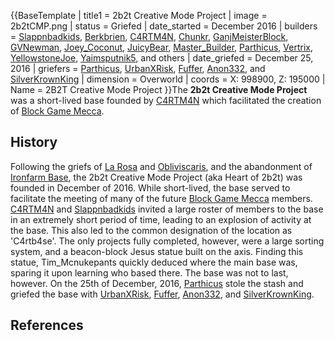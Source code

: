 {{BaseTemplate
| title1 = 2b2t Creative Mode Project
| image = 2b2tCMP.png
| status = Griefed
| date_started = December 2016
| builders = [Slappnbadkids](https://2b2t.miraheze.org/wiki/Slappnbadkids), [Berkbrien](https://2b2t.miraheze.org/wiki/Berkbrien), [C4RTM4N](https://2b2t.miraheze.org/wiki/C4RTM4N), [Chunkr](https://2b2t.miraheze.org/wiki/Chunkr), [GanjMeisterBlock](https://2b2t.miraheze.org/wiki/GanjMeisterBlock), [GVNewman](https://2b2t.miraheze.org/wiki/GVNewman), [Joey_Coconut](https://2b2t.miraheze.org/wiki/Joey_Coconut), [JuicyBear](https://2b2t.miraheze.org/wiki/JuicyBear), [Master_Builder](https://2b2t.miraheze.org/wiki/Master_Builder), [Parthicus](https://2b2t.miraheze.org/wiki/Parthicus), [Vertrix](https://2b2t.miraheze.org/wiki/Vertrix), [YellowstoneJoe](https://2b2t.miraheze.org/wiki/YellowstoneJoe), [Yaimsputnik5](https://2b2t.miraheze.org/wiki/Yaimsputnik5), and others
| date_griefed = December 25, 2016
| griefers = [Parthicus](https://2b2t.miraheze.org/wiki/Parthicus), [UrbanXRisk](https://2b2t.miraheze.org/wiki/UrbanXRisk), [Fuffer](https://2b2t.miraheze.org/wiki/Fuffer), [Anon332](https://2b2t.miraheze.org/wiki/Anon332), and [SilverKrownKing](https://2b2t.miraheze.org/wiki/SilverKrownKing)
| dimension = Overworld
| coords = X: 998900, Z: 195000
| Name = 2B2T Creative Mode Project
}}The **2b2t Creative Mode Project** was a short-lived base founded by [C4RTM4N](https://2b2t.miraheze.org/wiki/C4RTM4N) which facilitated the creation of [Block Game Mecca](https://2b2t.miraheze.org/wiki/Block_Game_Mecca).

## History
Following the griefs of [La Rosa](https://2b2t.miraheze.org/wiki/La_Rosa) and [Obliviscaris](https://2b2t.miraheze.org/wiki/Obliviscaris), and the abandonment of [Ironfarm Base](https://2b2t.miraheze.org/wiki/Ironfarm_Base), the 2b2t Creative Mode Project (aka Heart of 2b2t) was founded in December of 2016. While short-lived, the base served to facilitate the meeting of many of the future [Block Game Mecca](https://2b2t.miraheze.org/wiki/Block_Game_Mecca) members. [C4RTM4N](https://2b2t.miraheze.org/wiki/C4RTM4N) and [Slappnbadkids](https://2b2t.miraheze.org/wiki/Slappnbadkids) invited a large roster of members to the base in an extremely short period of time, leading to an explosion of activity at the base. This also led to the common designation of the location as 'C4rtb4se'. The only projects fully completed, however, were a large sorting system, and a beacon-block Jesus statue built on the axis. Finding this statue, Tim_Mcnukepants quickly deduced where the main base was, sparing it upon learning who based there. The base was not to last, however. On the 25th of December, 2016, [Parthicus](https://2b2t.miraheze.org/wiki/Parthicus) stole the stash and griefed the base with [UrbanXRisk](https://2b2t.miraheze.org/wiki/UrbanXRisk), [Fuffer](https://2b2t.miraheze.org/wiki/Fuffer), [Anon332](https://2b2t.miraheze.org/wiki/Anon332), and [SilverKrownKing](https://2b2t.miraheze.org/wiki/SilverKrownKing).

## References